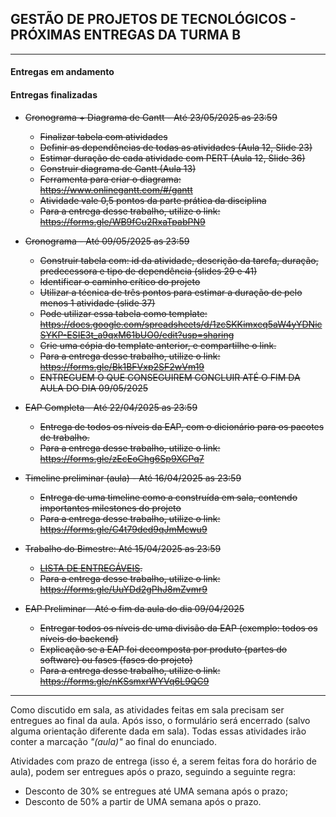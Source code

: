 ## GESTÃO DE PROJETOS DE TECNOLÓGICOS - PRÓXIMAS ENTREGAS DA TURMA B
___

#### Entregas em andamento

#### Entregas finalizadas
- ~~Cronograma + Diagrama de Gantt - Até 23/05/2025 as 23:59~~                                               
    + ~~Finalizar tabela com atividades~~
    + ~~Definir as dependências de todas as atividades (Aula 12, Slide 23)~~
    + ~~Estimar duração de cada atividade com PERT (Aula 12, Slide 36)~~
    + ~~Construir diagrama de Gantt (Aula 13)~~
    + ~~Ferramenta para criar o diagrama: https://www.onlinegantt.com/#/gantt~~
    + ~~Atividade vale 0,5 pontos da parte prática da disciplina~~
    + ~~Para a entrega desse trabalho, utilize o link: https://forms.gle/WB9fCu2RxaTpabPN9~~

- ~~Cronograma - Até 09/05/2025 as 23:59~~                                                
    + ~~Construir tabela com: id da atividade, descrição da tarefa, duração, predecessora e tipo de dependência (slides 29 e 41)~~
    + ~~Identificar o caminho crítico do projeto~~
    + ~~Utilizar a técnica de três pontos para estimar a duração de pelo menos 1 atividade (slide 37)~~
    + ~~Pode utilizar essa tabela como template: https://docs.google.com/spreadsheets/d/1zcSKKimxcq5aW4yYDNicSYKP-ESIE3t_a9qxM61bUO0/edit?usp=sharing~~
    + ~~Crie uma cópia do template anterior, e compartilhe o link.~~
    + ~~Para a entrega desse trabalho, utilize o link: https://forms.gle/Bk1BFVxp2SF2wVm19~~
    + ~~ENTREGUEM O QUE CONSEGUIREM CONCLUIR ATÉ O FIM DA AULA DO DIA 09/05/2025~~

- ~~EAP Completa - Até 22/04/2025 as 23:59~~
    + ~~Entrega de todos os níveis da EAP, com o dicionário para os pacotes de trabalho.~~
    + ~~Para a entrega desse trabalho, utilize o link: https://forms.gle/zEcEoChg6Sp9XCPq7~~

- ~~Timeline preliminar (aula) - Até 16/04/2025 as 23:59~~
    + ~~Entrega de uma timeline como a construída em sala, contendo importantes milestones do projeto~~
    + ~~Para a entrega desse trabalho, utilize o link: https://forms.gle/C4t79ded9qJmMcwu9~~

- ~~Trabalho do Bimestre: Até 15/04/2025 as 23:59~~
    + ~~[LISTA DE ENTREGÁVEIS](https://github.com/biazottoj/unicesumar2025/blob/main/gest%C3%A3o%20de%20projetos%20tecnol%C3%B3gicos/atividades/Entrega%20do%20Projeto%20Gerenciamento%20de%20projetos%20Tecnolo%CC%81gicos%20-%20Primeiro%20Bimestre%20-%202025.pdf).~~
    + ~~Para a entrega desse trabalho, utilize o link: https://forms.gle/UuYDd2gPhJ8mZvmr9~~

- ~~EAP Preliminar - Até o fim da aula do dia 09/04/2025~~
    + ~~Entregar todos os níveis de uma divisão da EAP (exemplo: todos os níveis do backend)~~
    + ~~Explicação se a EAP foi decomposta por produto (partes do software) ou fases (fases do projeto)~~
    + ~~Para a entrega desse trabalho, utilize o link: https://forms.gle/nKSsmxrWYVq6L9QC9~~
___

Como discutido em sala, as atividades feitas em sala precisam ser entregues ao final da aula. Após isso, o formulário será encerrado (salvo alguma orientação diferente dada em sala). Todas essas atividades irão conter a marcação *"(aula)"* ao final do enunciado.

Atividades com prazo de entrega (isso é, a serem feitas fora do horário de aula), podem ser entregues após o prazo, seguindo a seguinte regra:
- Desconto de 30% se entregues até UMA semana após o prazo;
- Desconto de 50% a partir de UMA semana após o prazo. 